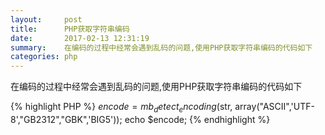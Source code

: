 ```yaml
---
layout:     post
title:      PHP获取字符串编码
date:       2017-02-13 12:31:19
summary:    在编码的过程中经常会遇到乱码的问题,使用PHP获取字符串编码的代码如下
categories: php 
---
```


在编码的过程中经常会遇到乱码的问题,使用PHP获取字符串编码的代码如下

{% highlight PHP %}
  $encode = mb_detect_encoding($str, array("ASCII",'UTF-8',"GB2312","GBK",'BIG5')); 
  echo $encode;
{% endhighlight %}
